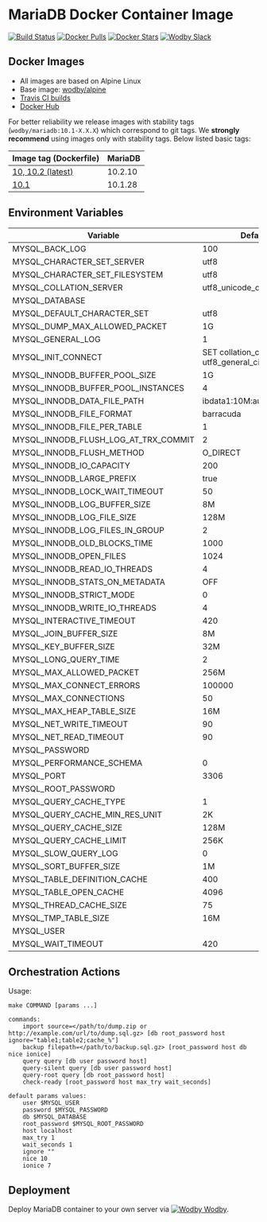 # MariaDB Docker Container Image

[![Build Status](https://travis-ci.org/wodby/mariadb.svg?branch=master)](https://travis-ci.org/wodby/mariadb)
[![Docker Pulls](https://img.shields.io/docker/pulls/wodby/mariadb.svg)](https://hub.docker.com/r/wodby/mariadb)
[![Docker Stars](https://img.shields.io/docker/stars/wodby/mariadb.svg)](https://hub.docker.com/r/wodby/mariadb)
[![Wodby Slack](http://slack.wodby.com/badge.svg)](http://slack.wodby.com)

## Docker Images

* All images are based on Alpine Linux
* Base image: [wodby/alpine](https://github.com/wodby/alpine)
* [Travis CI builds](https://travis-ci.org/wodby/mariadb) 
* [Docker Hub](https://hub.docker.com/r/wodby/mariadb)

For better reliability we release images with stability tags (`wodby/mariadb:10.1-X.X.X`) which correspond to git tags. We **strongly recommend** using images only with stability tags. Below listed basic tags:

| Image tag (Dockerfile)                                                       | MariaDB  |
| ---------------------------------------------------------------------------- | -------- |
| [10, 10.2 (latest)](https://github.com/wodby/mariadb/tree/master/Dockerfile) | 10.2.10  |
| [10.1](https://github.com/wodby/mariadb/tree/master/Dockerfile)              | 10.1.28  |

## Environment Variables

| Variable                              | Default Value                              | Description |
| ------------------------------------- | ------------------------------------------ | ----------- |
| MYSQL_BACK_LOG                        | 100                                        |             |
| MYSQL_CHARACTER_SET_SERVER            | utf8                                       |             |
| MYSQL_CHARACTER_SET_FILESYSTEM        | utf8                                       |             |
| MYSQL_COLLATION_SERVER                | utf8_unicode_ci                            |             |
| MYSQL_DATABASE                        |                                            |             |
| MYSQL_DEFAULT_CHARACTER_SET           | utf8                                       |             |
| MYSQL_DUMP_MAX_ALLOWED_PACKET         | 1G                                         |             |
| MYSQL_GENERAL_LOG                     | 1                                          |             |
| MYSQL_INIT_CONNECT                    | SET collation_connection = utf8_general_ci |             |
| MYSQL_INNODB_BUFFER_POOL_SIZE         | 1G                                         |             |
| MYSQL_INNODB_BUFFER_POOL_INSTANCES    | 4                                          |             |
| MYSQL_INNODB_DATA_FILE_PATH           | ibdata1:10M:autoextend:max:10G             |             |
| MYSQL_INNODB_FILE_FORMAT              | barracuda                                  |             |
| MYSQL_INNODB_FILE_PER_TABLE           | 1                                          |             |
| MYSQL_INNODB_FLUSH_LOG_AT_TRX_COMMIT  | 2                                          |             |
| MYSQL_INNODB_FLUSH_METHOD             | O_DIRECT                                   |             |
| MYSQL_INNODB_IO_CAPACITY              | 200                                        |             |
| MYSQL_INNODB_LARGE_PREFIX             | true                                       |             |
| MYSQL_INNODB_LOCK_WAIT_TIMEOUT        | 50                                         |             |
| MYSQL_INNODB_LOG_BUFFER_SIZE          | 8M                                         |             |
| MYSQL_INNODB_LOG_FILE_SIZE            | 128M                                       |             |
| MYSQL_INNODB_LOG_FILES_IN_GROUP       | 2                                          |             |
| MYSQL_INNODB_OLD_BLOCKS_TIME          | 1000                                       |             |
| MYSQL_INNODB_OPEN_FILES               | 1024                                       |             |
| MYSQL_INNODB_READ_IO_THREADS          | 4                                          |             |
| MYSQL_INNODB_STATS_ON_METADATA        | OFF                                        |             |
| MYSQL_INNODB_STRICT_MODE              | 0                                          |             |
| MYSQL_INNODB_WRITE_IO_THREADS         | 4                                          |             |
| MYSQL_INTERACTIVE_TIMEOUT             | 420                                        |             |
| MYSQL_JOIN_BUFFER_SIZE                | 8M                                         |             |
| MYSQL_KEY_BUFFER_SIZE                 | 32M                                        |             |
| MYSQL_LONG_QUERY_TIME                 | 2                                          |             |
| MYSQL_MAX_ALLOWED_PACKET              | 256M                                       |             |
| MYSQL_MAX_CONNECT_ERRORS              | 100000                                     |             |
| MYSQL_MAX_CONNECTIONS                 | 50                                         |             |
| MYSQL_MAX_HEAP_TABLE_SIZE             | 16M                                        |             |
| MYSQL_NET_WRITE_TIMEOUT               | 90                                         |             |
| MYSQL_NET_READ_TIMEOUT                | 90                                         |             |
| MYSQL_PASSWORD                        |                                            |             |
| MYSQL_PERFORMANCE_SCHEMA              | 0                                          |             |
| MYSQL_PORT                            | 3306                                       |             |
| MYSQL_ROOT_PASSWORD                   |                                            | REQUIRED    |
| MYSQL_QUERY_CACHE_TYPE                | 1                                          |             |
| MYSQL_QUERY_CACHE_MIN_RES_UNIT        | 2K                                         |             |
| MYSQL_QUERY_CACHE_SIZE                | 128M                                       |             |
| MYSQL_QUERY_CACHE_LIMIT               | 256K                                       |             |
| MYSQL_SLOW_QUERY_LOG                  | 0                                          |             |
| MYSQL_SORT_BUFFER_SIZE                | 1M                                         |             |
| MYSQL_TABLE_DEFINITION_CACHE          | 400                                        |             |
| MYSQL_TABLE_OPEN_CACHE                | 4096                                       |             |
| MYSQL_THREAD_CACHE_SIZE               | 75                                         |             |
| MYSQL_TMP_TABLE_SIZE                  | 16M                                        |             |
| MYSQL_USER                            |                                            |             |
| MYSQL_WAIT_TIMEOUT                    | 420                                        |             |

## Orchestration Actions

Usage:
```
make COMMAND [params ...]
 
commands:
    import source=</path/to/dump.zip or http://example.com/url/to/dump.sql.gz> [db root_password host ignore="table1;table2;cache_%"] 
    backup filepath=</path/to/backup.sql.gz> [root_password host db nice ionice] 
    query query [db user password host] 
    query-silent query [db user password host] 
    query-root query [db root_password host]
    check-ready [root_password host max_try wait_seconds]  
    
default params values:
    user $MYSQL_USER
    password $MYSQL_PASSWORD
    db $MYSQL_DATABASE
    root_password $MYSQL_ROOT_PASSWORD
    host localhost
    max_try 1
    wait_seconds 1
    ignore ""
    nice 10
    ionice 7
```

## Deployment

Deploy MariaDB container to your own server via [![Wodby](https://www.google.com/s2/favicons?domain=wodby.com) Wodby](https://wodby.com).
